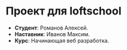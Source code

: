 # Проект для loftschool

* **Студент**: Романов Алексей.
* **Наставник**: Иванов Максим.
* **Курс**: Начинающая веб разработка.